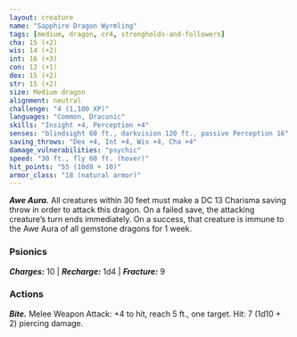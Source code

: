 ```yaml
---
layout: creature
name: "Sapphire Dragon Wyrmling"
tags: [medium, dragon, cr4, strongholds-and-followers]
cha: 15 (+2)
wis: 14 (+2)
int: 16 (+3)
con: 12 (+1)
dex: 15 (+2)
str: 15 (+2)
size: Medium dragon
alignment: neutral
challenge: "4 (1,100 XP)"
languages: "Common, Draconic"
skills: "Insight +4, Perception +4"
senses: "blindsight 60 ft., darkvision 120 ft., passive Perception 16"
saving_throws: "Dex +4, Int +4, Wis +4, Cha +4"
damage_vulnerabilities: "psychic"
speed: "30 ft., fly 60 ft. (hover)"
hit_points: "55 (10d8 + 10)"
armor_class: "18 (natural armor)"
---
```


***Awe Aura.*** All creatures within 30 feet must
make a DC 13 Charisma saving throw in order to
attack this dragon. On a failed save, the attacking
creature’s turn ends immediately. On a success,
that creature is immune to the Awe Aura of all
gemstone dragons for 1 week.

### Psionics

***Charges:*** 10 | ***Recharge:*** 1d4 | ***Fracture:*** 9

### Actions

***Bite.*** Melee Weapon Attack: +4 to hit, reach 5 ft.,
one target. Hit: 7 (1d10 + 2) piercing damage.
